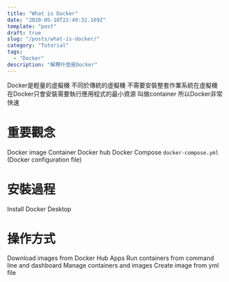 ```yaml
---
title: "What is Docker"
date: "2020-05-10T22:40:32.169Z"
template: "post"
draft: true
slug: "/posts/what-is-docker/"
category: "Tutorial"
tags:
  - "Docker"
description: "解釋什麼是Docker"
---
```

Docker是輕量的虛擬機
 不同於傳統的虛擬機
不需要安裝整套作業系統在虛擬機
在Docker只會安裝需要執行應用程式的最小資源
叫做container
所以Docker非常快速

# 重要觀念
Docker image
Container
Docker hub
Docker Compose
`docker-compose.yml`  (Docker configuration file)


# 安裝過程
Install Docker Desktop

# 操作方式
Download images from Docker Hub
Apps
Run containers from command line and dashboard
Manage containers and images
Create image from yml file